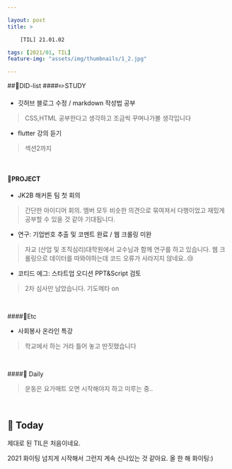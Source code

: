 ```yaml
---

layout: post
title: >

    [TIL] 21.01.02

tags: [2021/01, TIL]
feature-img: "assets/img/thumbnails/1_2.jpg"

---
```



##:crown:DID-list
####:pencil2:STUDY

- 깃허브 블로그 수정 / markdown 작성법 공부
> CSS,HTML 공부한다고 생각하고 조금씩 꾸며나가볼 생각입니다
- flutter 강의 듣기
> 섹션2까지

<br>

#### :hammer:PROJECT
- JK2B 해커톤 팀 첫 회의
> 간단한 아이디어 회의. 멤버 모두 비슷한 의견으로 묶여져서 다행이었고 재밌게 공부할 수 있을 것 같아 기대됩니다.
- 연구: 기업번호 추출 및 코멘트 완료 / 웹 크롤링 미완
> 자교 (산업 및 조직심리)대학원에서 교수님과 함께 연구를 하고 있습니다. 웹 크롤링으로 데이터를 따와야하는데 코드 오류가 사라지지 않네요..:cry:
- 코티드 에그: 스타트업 오디션 PPT&Script 검토
> 2차 심사만 남았습니다. 기도메타 on

<br>

####:shell:Etc
- 사회봉사 온라인 특강
> 학교에서 하는 거라 틀어 놓고 딴짓했습니다

<br>

####:paw_prints: Daily
> 운동은 요가매트 오면 시작해야지 하고 미루는 중..

<br>

## :whale: Today
제대로 된 TIL은 처음이네요.

2021 화이팅 넘치게 시작해서 그런지 계속 신나있는 것 같아요. 올 한 해 화이팅:)






